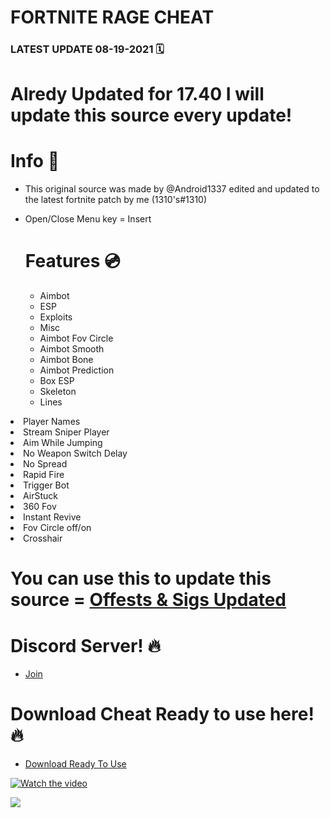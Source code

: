 # FORTNITE RAGE CHEAT 
 
### LATEST UPDATE 08-19-2021 🗓

# Alredy Updated for 17.40 I will update this source every update!

# Info 📝
<ul><li>This original source was made by @Android1337 edited and updated to the latest fortnite patch by me (1310's#1310)</li><li>
 
 Open/Close Menu key = Insert

 
# Features 💿
<ul><li>Aimbot</li><li>ESP</li><li>Exploits</li><li>Misc</li><li>Aimbot Fov Circle</li><li>Aimbot Smooth</li><li>Aimbot Bone</li><li>Aimbot Prediction</li>
<li>Box ESP</li></ul><ul><li>Skeleton</li><li>Lines</li></ul></ul></li><li>Player Names</li></ul></li><li>Stream Sniper Player</li></ul></li><li>Aim While Jumping</li></ul></li><li>No Weapon Switch Delay</li></ul></li><li>No Spread</li></ul></li><li>Rapid Fire</li></ul></li><li>Trigger Bot</li></ul></li><li>AirStuck</li></ul></li><li>360 Fov</li></ul></li><li>Instant Revive</li></ul></li><li>Fov Circle off/on</li></ul></li><li>Crosshair</li></ul>

# You can use this to update this source = [Offests & Sigs Updated](https://github.com/ItsVITAL/Fortnite-Latest-Patch-Offests)

# Discord Server! 🔥

- [Join](https://discord.gg/wr3v9WzWdN)

# Download Cheat Ready to use here! 🔥

- [Download Ready To Use](https://link-to.net/148261/DildRageUpdated)

[![Watch the video](https://i.imgur.com/vKb2F1B.png)](https://streamable.com/xmx49y)

![](https://komarev.com/ghpvc/?username=ItsVITAL&color=yellow)






